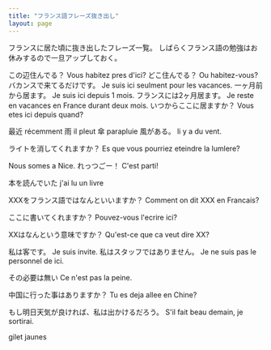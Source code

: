 ```yaml
---
title: "フランス語フレーズ抜き出し"
layout: page	
---
```


フランスに居た頃に抜き出したフレーズ一覧。
しばらくフランス語の勉強はお休みするので一旦アップしておく。

この辺住んでる？ Vous habitez pres d'ici?
どこ住んでる？ Ou habitez-vous?
バカンスで来てるだけです。 Je suis ici seulment pour les vacances.
一ヶ月前から居ます。 Je suis ici depuis 1 mois.
フランスには2ヶ月居ます。 Je reste en vacances en France durant deux mois.
いつからここに居ますか？ Vous etes ici depuis quand?


最近 récemment
雨 il pleut
傘 parapluie
風がある。 li y a du vent.

ライトを消してくれますか？
Es que vous pourriez eteindre la lumlere?

Nous somes a Nice.
れっつごー！ C'est parti!

本を読んでいた
j'ai lu un livre

XXXをフランス語ではなんといいますか？
Comment on dit XXX en Francais?

ここに書いてくれますか？
Pouvez-vous l'ecrire ici?

XXはなんという意味ですか？
Qu'est-ce que ca veut dire XX?

私は客です。 Je suis invite.
私はスタッフではありません。 Je ne suis pas le personnel de ici.

その必要は無い Ce n'est pas la  peine.

中国に行った事はありますか？ Tu es deja allee en Chine?

もし明日天気が良ければ、私は出かけるだろう。 S'il fait beau demain, je sortirai.

gilet  jaunes

